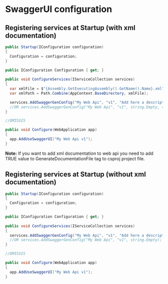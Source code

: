 # SwaggerUI configuration


## Registering services at Startup (with xml documentation)

```csharp
public Startup(IConfiguration configuration)
{
  Configuration = configuration;
}

public IConfiguration Configuration { get; }
	
public void ConfigureServices(IServiceCollection services)
{
  var xmlFile = $"{Assembly.GetExecutingAssembly().GetName().Name}.xml";
  var xmlPath = Path.Combine(AppContext.BaseDirectory, xmlFile);

  services.AddSwaggerGenConfig("My Web Api", "v1", "Add here a description which will be shown in the swagger UI", true, xmlPath);
  //OR services.AddSwaggerGenConfig("My Web Api", "v1", string.Empty, true, xmlPath);
}

//OMISSIS

public void Configure(WebApplication app)
{
  app.AddUseSwaggerUI("My Web Api v1");
}
```

<b>Note:</b> If you want to add xml documentation to web api you need to add TRUE value to GenerateDocumentationFile tag to csproj project file.


## Registering services at Startup (without xml documentation)

```csharp
public Startup(IConfiguration configuration)
{
  Configuration = configuration;
}

public IConfiguration Configuration { get; }
	
public void ConfigureServices(IServiceCollection services)
{
  services.AddSwaggerGenConfig("My Web Api", "v1", "Add here a description which will be shown in the swagger UI");
  //OR services.AddSwaggerGenConfig("My Web Api", "v1", string.Empty);
}

//OMISSIS

public void Configure(WebApplication app)
{
  app.AddUseSwaggerUI("My Web Api v1");
}
```